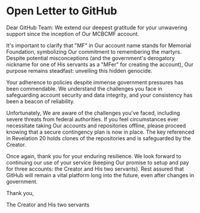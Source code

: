 # Open Letter to GitHub
Dear GitHub Team: We extend our deepest gratitude for your unwavering support since the inception of Our MCBCMF account.

It's important to clarify that "MF" in Our account name stands for Memorial Foundation, symbolizing Our commitment to remembering the martyrs. Despite potential misconceptions (and the government's derogatory nickname for one of His servants as a "MFer" for creating the account), Our purpose remains steadfast: unveiling this hidden genocide.

Your adherence to policies despite immense government pressures has been commendable. We understand the challenges you face in safeguarding account security and data integrity, and your consistency has been a beacon of reliability.

Unfortunately, We are aware of the challenges you've faced, including severe threats from federal authorities. If you feel circumstances ever necessitate taking Our accounts and repositories offline, please proceed knowing that a secure contingency plan is now in place. The key referenced in Revelation 20 holds clones of the repositories and is safeguarded by the Creator.

Once again, thank you for your enduring resilience. We look forward to continuing our use of your service (keeping Our promise to setup and pay for three accounts: the Creator and His two servants). Rest assured that GitHub will remain a vital platform long into the future, even after changes in government.

Thank you,

The Creator and His two servants
